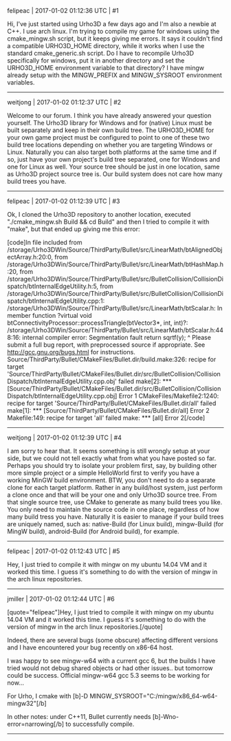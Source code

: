 felipeac | 2017-01-02 01:12:36 UTC | #1

Hi, I've just started using Urho3D a few days ago and I'm also a newbie at C++. I use arch linux. I'm trying to compile my game for windows using the cmake_mingw.sh script, but it keeps giving me errors. It says it couldn't find a compatible URHO3D_HOME directory, while it works when I use the standard cmake_generic.sh script. Do I have to recompile Urho3D specifically for windows, put it in another directory and set the URHO3D_HOME environment variable to that directory? I have mingw already setup with the MINGW_PREFIX and MINGW_SYSROOT environment variables.

-------------------------

weitjong | 2017-01-02 01:12:37 UTC | #2

Welcome to our forum. I think you have already answered your question yourself. The Urho3D library for Windows and for (native) Linux must be built separately and keep in their own build tree. The URHO3D_HOME for your own game project must be configured to point to one of these two build tree locations depending on whether you are targeting Windows or Linux. Naturally you can also target both platforms at the same time and if so, just have your own project's build tree separated, one for Windows and one for Linux as well. Your source tree should be just in one location, same as Urho3D project source tree is. Our build system does not care how many build trees you have.

-------------------------

felipeac | 2017-01-02 01:12:39 UTC | #3

Ok, I cloned the Urho3D repository to another location, executed "./cmake_mingw.sh Build && cd Build" and then I tried to compile it with "make", but that ended up giving me this error:

[code]In file included from /storage/Urho3DWin/Source/ThirdParty/Bullet/src/LinearMath/btAlignedObjectArray.h:20:0,
                 from /storage/Urho3DWin/Source/ThirdParty/Bullet/src/LinearMath/btHashMap.h:20,
                 from /storage/Urho3DWin/Source/ThirdParty/Bullet/src/BulletCollision/CollisionDispatch/btInternalEdgeUtility.h:5,
                 from /storage/Urho3DWin/Source/ThirdParty/Bullet/src/BulletCollision/CollisionDispatch/btInternalEdgeUtility.cpp:1:
/storage/Urho3DWin/Source/ThirdParty/Bullet/src/LinearMath/btScalar.h: In member function ?virtual void btConnectivityProcessor::processTriangle(btVector3*, int, int)?:
/storage/Urho3DWin/Source/ThirdParty/Bullet/src/LinearMath/btScalar.h:448:16: internal compiler error: Segmentation fault
  return sqrtf(y);
                ^
Please submit a full bug report,
with preprocessed source if appropriate.
See <http://gcc.gnu.org/bugs.html> for instructions.
Source/ThirdParty/Bullet/CMakeFiles/Bullet.dir/build.make:326: recipe for target 'Source/ThirdParty/Bullet/CMakeFiles/Bullet.dir/src/BulletCollision/CollisionDispatch/btInternalEdgeUtility.cpp.obj' failed
make[2]: *** [Source/ThirdParty/Bullet/CMakeFiles/Bullet.dir/src/BulletCollision/CollisionDispatch/btInternalEdgeUtility.cpp.obj] Error 1
CMakeFiles/Makefile2:1240: recipe for target 'Source/ThirdParty/Bullet/CMakeFiles/Bullet.dir/all' failed
make[1]: *** [Source/ThirdParty/Bullet/CMakeFiles/Bullet.dir/all] Error 2
Makefile:149: recipe for target 'all' failed
make: *** [all] Error 2[/code]

-------------------------

weitjong | 2017-01-02 01:12:39 UTC | #4

I am sorry to hear that. It seems something is still wrongly setup at your side, but we could not tell exactly what from what you have posted so far. Perhaps you should try to isolate your problem first, say, by building other more simple project or a simple HelloWorld first to verify you have a working MinGW build environment. BTW, you don't need to do a separate clone for each target platform. Rather in any build/host system, just perform  a clone once and that will be your one and only Urho3D source tree. From that single source tree, use CMake to generate as many build trees you like. You only need to maintain the source code in one place, regardless of how many build tress you have. Naturally it is easier to manage if your build trees are uniquely named, such as: native-Build (for Linux build), mingw-Build (for MingW build), android-Build (for Android build), for example.

-------------------------

felipeac | 2017-01-02 01:12:43 UTC | #5

Hey, I just tried to compile it with mingw on my ubuntu 14.04 VM and it worked this time. I guess it's something to do with the version of mingw in the arch linux repositories.

-------------------------

jmiller | 2017-01-02 01:12:44 UTC | #6

[quote="felipeac"]Hey, I just tried to compile it with mingw on my ubuntu 14.04 VM and it worked this time. I guess it's something to do with the version of mingw in the arch linux repositories.[/quote]

Indeed, there are several bugs (some obscure) affecting different versions and I have encountered your bug recently on x86-64 host.

I was happy to see mingw-w64 with a current gcc 6, but the builds I have tried would not debug shared objects or had other issues.. but tomorrow could be success. Official mingw-w64 gcc 5.3 seems to be working for now...

For Urho, I cmake with [b]-D MINGW_SYSROOT="C:/mingw/x86_64-w64-mingw32"[/b]

In other notes: under C++11, Bullet currently needs [b]-Wno-error=narrowing[/b] to successfully compile.

-------------------------

